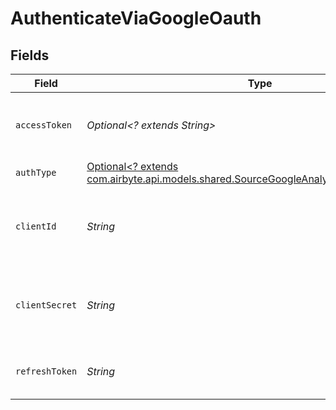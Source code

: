 # AuthenticateViaGoogleOauth


## Fields

| Field                                                                                                                                                 | Type                                                                                                                                                  | Required                                                                                                                                              | Description                                                                                                                                           |
| ----------------------------------------------------------------------------------------------------------------------------------------------------- | ----------------------------------------------------------------------------------------------------------------------------------------------------- | ----------------------------------------------------------------------------------------------------------------------------------------------------- | ----------------------------------------------------------------------------------------------------------------------------------------------------- |
| `accessToken`                                                                                                                                         | *Optional<? extends String>*                                                                                                                          | :heavy_minus_sign:                                                                                                                                    | Access Token for making authenticated requests.                                                                                                       |
| `authType`                                                                                                                                            | [Optional<? extends com.airbyte.api.models.shared.SourceGoogleAnalyticsDataApiAuthType>](../../models/shared/SourceGoogleAnalyticsDataApiAuthType.md) | :heavy_minus_sign:                                                                                                                                    | N/A                                                                                                                                                   |
| `clientId`                                                                                                                                            | *String*                                                                                                                                              | :heavy_check_mark:                                                                                                                                    | The Client ID of your Google Analytics developer application.                                                                                         |
| `clientSecret`                                                                                                                                        | *String*                                                                                                                                              | :heavy_check_mark:                                                                                                                                    | The Client Secret of your Google Analytics developer application.                                                                                     |
| `refreshToken`                                                                                                                                        | *String*                                                                                                                                              | :heavy_check_mark:                                                                                                                                    | The token for obtaining a new access token.                                                                                                           |